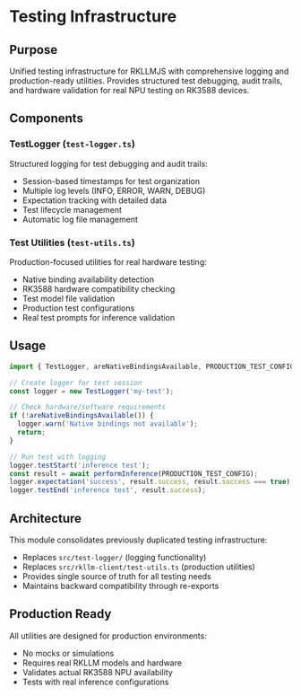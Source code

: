 # Testing Infrastructure

## Purpose

Unified testing infrastructure for RKLLMJS with comprehensive logging and production-ready utilities. Provides structured test debugging, audit trails, and hardware validation for real NPU testing on RK3588 devices.

## Components

### TestLogger (`test-logger.ts`)
Structured logging for test debugging and audit trails:
- Session-based timestamps for test organization
- Multiple log levels (INFO, ERROR, WARN, DEBUG)
- Expectation tracking with detailed data
- Test lifecycle management
- Automatic log file management

### Test Utilities (`test-utils.ts`)  
Production-focused utilities for real hardware testing:
- Native binding availability detection
- RK3588 hardware compatibility checking
- Test model file validation
- Production test configurations
- Real test prompts for inference validation

## Usage

```typescript
import { TestLogger, areNativeBindingsAvailable, PRODUCTION_TEST_CONFIG } from '../testing';

// Create logger for test session
const logger = new TestLogger('my-test');

// Check hardware/software requirements
if (!areNativeBindingsAvailable()) {
  logger.warn('Native bindings not available');
  return;
}

// Run test with logging
logger.testStart('inference test');
const result = await performInference(PRODUCTION_TEST_CONFIG);
logger.expectation('success', result.success, result.success === true);
logger.testEnd('inference test', result.success);
```

## Architecture

This module consolidates previously duplicated testing infrastructure:
- Replaces `src/test-logger/` (logging functionality)
- Replaces `src/rkllm-client/test-utils.ts` (production utilities)
- Provides single source of truth for all testing needs
- Maintains backward compatibility through re-exports

## Production Ready

All utilities are designed for production environments:
- No mocks or simulations
- Requires real RKLLM models and hardware
- Validates actual RK3588 NPU availability
- Tests with real inference configurations